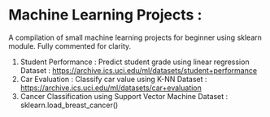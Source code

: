 # Machine Learning Projects :
A compilation of small machine learning projects for beginner using sklearn module. Fully commented for clarity.
  1) Student Performance : Predict student grade using linear regression
     Dataset : https://archive.ics.uci.edu/ml/datasets/student+performance
  2) Car Evaluation : Classify car value using K-NN
     Dataset : https://archive.ics.uci.edu/ml/datasets/car+evaluation 
  3) Cancer Classification using Support Vector Machine
     Dataset : sklearn.load_breast_cancer()
